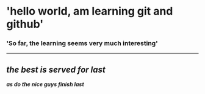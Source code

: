 # 'hello world, am learning git and github'
### 'So far, the learning seems very much interesting'
---
***the best is served for last***
---
***as do the nice guys finish last***
